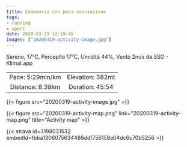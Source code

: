 ```yaml
---
title: Cademario con poca convinzione
tags:
- running
- sport
date: 2020-03-19 12:19:45
images: ["20200319-activity-image.jpg"]
---
```


Sereno, 17°C, Percepito 17°C, Umidità 44%, Vento 2m/s da SSO - Klimat.app

| | |
| :-: | :-: |
| Pace: 5:29min/km | Elevation: 382mt |
| Distance: 8.38km | Duration: 45:54 |

{{< figure src="20200319-activity-image.jpg" >}}


{{< figure src="20200319-activity-map.png" link="20200319-activity-map.png" title="Activity map" >}}


{{< strava id=3198031532 embedId=fbba1306075634486ddf756159a04dc6c70b5256 >}}
